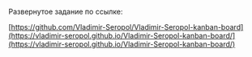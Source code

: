 Развернутое задание по ссылке:

[https://github.com/Vladimir-Seropol/Vladimir-Seropol-kanban-board](https://vladimir-seropol.github.io/Vladimir-Seropol-kanban-board/](https://vladimir-seropol.github.io/Vladimir-Seropol-kanban-board/)
